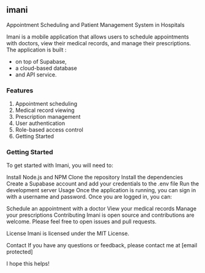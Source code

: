 ##  imani
Appointment Scheduling and Patient Management System in Hospitals

Imani is a mobile application that allows users to schedule appointments with doctors, view their medical records, and manage their prescriptions. 
The application is built :
* on top of Supabase, 
* a cloud-based database 
* and API service.

### Features
1. Appointment scheduling
2. Medical record viewing
3. Prescription management
4. User authentication
5. Role-based access control
6. Getting Started

### Getting Started
To get started with Imani, you will need to:

Install Node.js and NPM
Clone the repository
Install the dependencies
Create a Supabase account and add your credentials to the .env file
Run the development server
Usage
Once the application is running, you can sign in with a username and password. Once you are logged in, you can:

Schedule an appointment with a doctor
View your medical records
Manage your prescriptions
Contributing
Imani is open source and contributions are welcome. Please feel free to open issues and pull requests.

License
Imani is licensed under the MIT License.

Contact
If you have any questions or feedback, please contact me at [email protected]

I hope this helps!